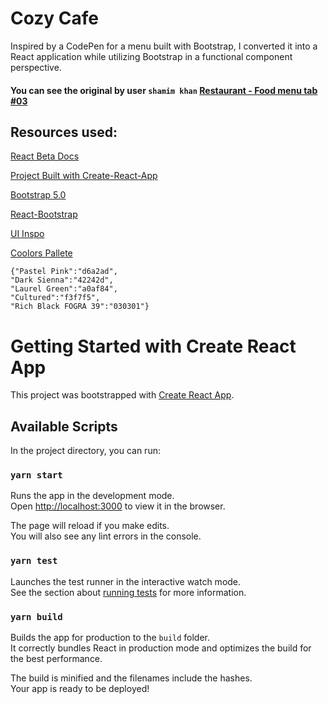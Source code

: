 # Cozy Cafe

Inspired by a CodePen for a menu built with Bootstrap, I converted it into a React application while utilizing Bootstrap in a functional component perspective.

#### You can see the original by user `shamim khan` [Restaurant - Food menu tab #03](https://codepen.io/shamim539/pen/jONJyyw)

## Resources used:

[React Beta Docs](https://beta.reactjs.org/)

[Project Built with Create-React-App](https://create-react-app.dev/)

[Bootstrap 5.0](https://getbootstrap.com/docs/5.0/)

[React-Bootstrap](https://react-bootstrap.github.io/)

[UI Inspo](https://app.tryeraser.com/workspace/90EEh2R9BDtShRa9nMj7?origin=share)

[Coolors Pallete](https://coolors.co/d6a2ad-42242d-a0af84-f3f7f5-030301)

```
{"Pastel Pink":"d6a2ad",
"Dark Sienna":"42242d",
"Laurel Green":"a0af84",
"Cultured":"f3f7f5",
"Rich Black FOGRA 39":"030301"}
```

# Getting Started with Create React App

This project was bootstrapped with [Create React App](https://github.com/facebook/create-react-app).

## Available Scripts

In the project directory, you can run:

### `yarn start`

Runs the app in the development mode.\
Open [http://localhost:3000](http://localhost:3000) to view it in the browser.

The page will reload if you make edits.\
You will also see any lint errors in the console.

### `yarn test`

Launches the test runner in the interactive watch mode.\
See the section about [running tests](https://facebook.github.io/create-react-app/docs/running-tests) for more information.

### `yarn build`

Builds the app for production to the `build` folder.\
It correctly bundles React in production mode and optimizes the build for the best performance.

The build is minified and the filenames include the hashes.\
Your app is ready to be deployed!
